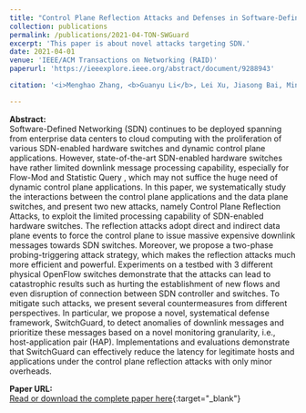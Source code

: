 ```yaml
---
title: "Control Plane Reflection Attacks and Defenses in Software-Defined Networks"
collection: publications
permalink: /publications/2021-04-TON-SWGuard
excerpt: 'This paper is about novel attacks targeting SDN.'
date: 2021-04-01
venue: 'IEEE/ACM Transactions on Networking (RAID)'
paperurl: 'https://ieeexplore.ieee.org/abstract/document/9288943'

citation: '<i>Menghao Zhang, <b>Guanyu Li</b>, Lei Xu, Jiasong Bai, Mingwei Xu, Guofei Gu, Jianping Wu. &quot;Control Plane Reflection Attacks and Defenses in Software-Defined Networks&quot;. In IEEE/ACM Transactions on Networking (TON), vol. 29, no. 2, pp. 623-636, April 2021.</i>'

---
```

**Abstract:**  
Software-Defined Networking (SDN) continues to be deployed spanning from enterprise data centers to cloud computing with the proliferation of various SDN-enabled hardware switches and dynamic control plane applications. However, state-of-the-art SDN-enabled hardware switches have rather limited downlink message processing capability, especially for Flow-Mod and Statistic Query , which may not suffice the huge need of dynamic control plane applications. In this paper, we systematically study the interactions between the control plane applications and the data plane switches, and present two new attacks, namely Control Plane Reflection Attacks, to exploit the limited processing capability of SDN-enabled hardware switches. The reflection attacks adopt direct and indirect data plane events to force the control plane to issue massive expensive downlink messages towards SDN switches. Moreover, we propose a two-phase probing-triggering attack strategy, which makes the reflection attacks much more efficient and powerful. Experiments on a testbed with 3 different physical OpenFlow switches demonstrate that the attacks can lead to catastrophic results such as hurting the establishment of new flows and even disruption of connection between SDN controller and switches. To mitigate such attacks, we present several countermeasures from different perspectives. In particular, we propose a novel, systematical defense framework, SwitchGuard, to detect anomalies of downlink messages and prioritize these messages based on a novel monitoring granularity, i.e., host-application pair (HAP). Implementations and evaluations demonstrate that SwitchGuard can effectively reduce the latency for legitimate hosts and applications under the control plane reflection attacks with only minor overheads.

**Paper URL:**  
[Read or download the complete paper here](https://ieeexplore.ieee.org/abstract/document/9288943){:target="\_blank"}

